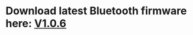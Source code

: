# Download latest Bluetooth firmware here: [V1.0.6](https://raw.githubusercontent.com/cslrfid/CS710S-Product-Downloads/main/Firmware/Firmware%20-%20Bluetooth/CS710_CC2652R7_APP_V1.0.6.zip)
